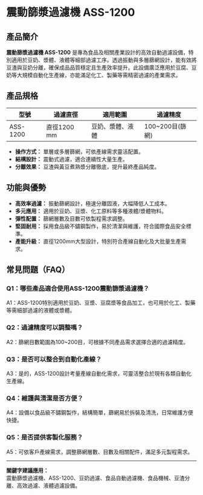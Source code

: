 # 震動篩漿過濾機 ASS-1200

## 產品簡介
**震動篩漿過濾機 ASS-1200** 是專為食品及相關產業設計的高效自動過濾設備，特別適用於豆奶、漿體、液體等細部過濾工序。透過振動與多層篩網設計，能有效將豆渣與豆奶分離，確保成品品質穩定且生產效率提升。此設備廣泛應用於豆腐、豆奶等大規模自動化生產線，亦能滿足化工、製藥等需精密過濾的產業需求。

## 產品規格

| 型號       | 過濾直徑         | 適用範圍           | 過濾精度         |
|------------|------------------|--------------------|------------------|
| ASS-1200   | 直徑1200 mm      | 豆奶、漿體、液體   | 100~200目(篩網)  |

- **操作方式：** 單層或多層篩網，可依產線需求靈活配置。
- **結構設計：** 震動式過濾，適合連續性大量生產。
- **分離效果：** 豆渣與黃豆煮熟漿分離徹底，提升最終產品純度。

## 功能與優勢
- **高效率過濾：** 振動篩網設計，極速分離固液，大幅降低人工成本。
- **多元應用：** 適用於豆奶、豆漿、化工原料等多種液體/漿體物料。
- **彈性配置：** 篩網層數及目數可依製程需求調整。
- **堅固耐用：** 採用食品級不鏽鋼製作，易於清潔與維護，符合國際食品安全標準。
- **產能升級：** 直徑1200mm大型設計，特別符合產線自動化及大批量生產需求。

## 常見問題（FAQ）

### Q1：哪些產品適合使用ASS-1200震動篩漿過濾機？
A1：ASS-1200特別適用於豆奶、豆漿、豆腐漿等食品加工，也可用於化工、製藥等需細部過濾的液體或漿體。

### Q2：過濾精度可以調整嗎？
A2：篩網目數範圍為100~200目，可根據不同產品需求選擇合適的過濾精度。

### Q3：是否可以整合到自動化產線？
A3：是的，ASS-1200設計考量產線自動化需求，可靈活整合於現有各類自動化生產線。

### Q4：維護與清潔是否方便？
A4：設備以食品級不鏽鋼製作，結構簡單，篩網易於拆裝及清洗，日常維護方便快捷。

### Q5：是否提供客製化服務？
A5：可依客戶產線需求，調整篩網層數、目數及相關配件，滿足多元製程需求。

---

**關鍵字建議應用：**  
震動篩漿過濾機、ASS-1200、豆奶過濾、食品自動過濾機、食品機械、豆渣分離、高效過濾、液體過濾設備。